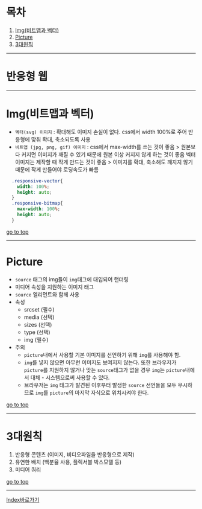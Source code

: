# 목차
  1. [Img(비트맵과 벡터)](#img비트맵과-벡터)
  2. [Picture](#picture)
  3. [3대원칙](#3대원칙)

------

# 반응형 웹

------

# Img(비트맵과 벡터)
  - `벡터(svg) 이미지` : 확대해도 이미지 손실이 없다. css에서 width 100%로 주어 반응형에 맞춰 확대, 축소되도록 사용 
  - `비트맵 (jpg, png, gif) 이미지` : css에서 max-width를 쓰는 것이 좋음 > 원본보다 커지면 이미지가 깨질 수 있기 때문에 원본 이상 커지지 않게 하는 것이 좋음 
    벡터 이미지는 제작할 때 작게 만드는 것이 좋음 > 이미지를 확대, 축소해도 깨지지 않기 때문에 작게 만들어야 로딩속도가 빠름
  ```scss
    .responsive-vector{
      width: 100%;
      height: auto;
    }
    .responsive-bitmap{
      max-width: 100%;
      height: auto;
    }
  ```

[go to top](#목차)

------

# Picture
  - `source` 태그의 img들이 `img`태그에 대입되어 랜더링
  - 미디어 속성을 지원하는 이미지 태그
  - `source` 엘리먼트와 함께 사용
  - 속성
    - srcset (필수)
    - media (선택)
    - sizes (선택)
    - type (선택)
    - img (필수)
  - 주의
    - `picture`내에서 사용할 기본 이미지를 선언하기 위해 `img`를 사용해야 함.
    - `img`를 넣지 않으면 아무런 이미지도 보여지지 않는다. 또한 브라우저가 `picture`를 지원하지 않거나 맞는 `source`태그가 없을 경우 `img`는 `picture`내에서 대체 - 시스템으로써 사용할 수 있다.
    - 브라우저는 `img` 태그가 발견된 이후부터 발생한 `source` 선언들을 모두 무시하므로 `img`를 `picture`의 마지막 자식으로 위치시켜야 한다. 

[go to top](#목차)

------

# 3대원칙
  1. 반응형 콘텐츠 (이미지, 비디오파일을 반응형으로 제작) 
  2. 유연한 배치 (백분율 사용, 플렉서블 박스모델 등)
  3. 미디어 쿼리

[go to top](#목차)

------

[Index바로가기](https://github.com/seromkim1005/study)
